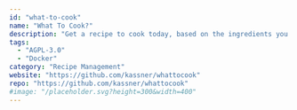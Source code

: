 ```yaml
---
id: "what-to-cook"
name: "What To Cook?"
description: "Get a recipe to cook today, based on the ingredients you have at home."
tags:
  - "AGPL-3.0"
  - "Docker"
category: "Recipe Management"
website: "https://github.com/kassner/whattocook"
repo: "https://github.com/kassner/whattocook"
#image: "/placeholder.svg?height=300&width=400"
---
```


